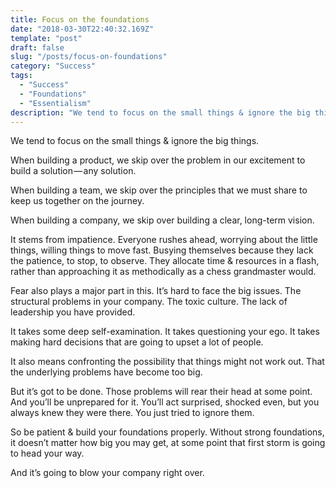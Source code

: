 ```yaml
---
title: Focus on the foundations
date: "2018-03-30T22:40:32.169Z"
template: "post"
draft: false
slug: "/posts/focus-on-foundations"
category: "Success"
tags:
  - "Success"
  - "Foundations"
  - "Essentialism"
description: "We tend to focus on the small things & ignore the big things."
---
```



We tend to focus on the small things & ignore the big things.

When building a product, we skip over the problem in our excitement to build a solution — any solution.

When building a team, we skip over the principles that we must share to keep us together on the journey.

When building a company, we skip over building a clear, long-term vision.

It stems from impatience. Everyone rushes ahead, worrying about the little things, willing things to move fast. Busying themselves because they lack the patience, to stop, to observe. They allocate time & resources in a flash, rather than approaching it as methodically as a chess grandmaster would.


Fear also plays a major part in this. It’s hard to face the big issues. The structural problems in your company. The toxic culture. The lack of leadership you have provided.

It takes some deep self-examination. It takes questioning your ego. It takes making hard decisions that are going to upset a lot of people.

It also means confronting the possibility that things might not work out. That the underlying problems have become too big.

But it’s got to be done. Those problems will rear their head at some point. And you’ll be unprepared for it. You’ll act surprised, shocked even, but you always knew they were there. You just tried to ignore them.


So be patient & build your foundations properly. Without strong foundations, it doesn’t matter how big you may get, at some point that first storm is going to head your way.

And it’s going to blow your company right over.
